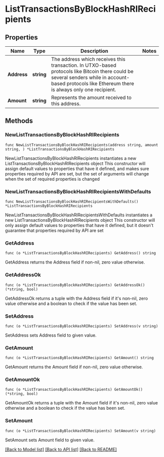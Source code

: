 # ListTransactionsByBlockHashRIRecipients

## Properties

Name | Type | Description | Notes
------------ | ------------- | ------------- | -------------
**Address** | **string** | The address which receives this transaction. In UTXO-based protocols like Bitcoin there could be several senders while in account-based protocols like Ethereum there is always only one recipient. | 
**Amount** | **string** | Represents the amount received to this address. | 

## Methods

### NewListTransactionsByBlockHashRIRecipients

`func NewListTransactionsByBlockHashRIRecipients(address string, amount string, ) *ListTransactionsByBlockHashRIRecipients`

NewListTransactionsByBlockHashRIRecipients instantiates a new ListTransactionsByBlockHashRIRecipients object
This constructor will assign default values to properties that have it defined,
and makes sure properties required by API are set, but the set of arguments
will change when the set of required properties is changed

### NewListTransactionsByBlockHashRIRecipientsWithDefaults

`func NewListTransactionsByBlockHashRIRecipientsWithDefaults() *ListTransactionsByBlockHashRIRecipients`

NewListTransactionsByBlockHashRIRecipientsWithDefaults instantiates a new ListTransactionsByBlockHashRIRecipients object
This constructor will only assign default values to properties that have it defined,
but it doesn't guarantee that properties required by API are set

### GetAddress

`func (o *ListTransactionsByBlockHashRIRecipients) GetAddress() string`

GetAddress returns the Address field if non-nil, zero value otherwise.

### GetAddressOk

`func (o *ListTransactionsByBlockHashRIRecipients) GetAddressOk() (*string, bool)`

GetAddressOk returns a tuple with the Address field if it's non-nil, zero value otherwise
and a boolean to check if the value has been set.

### SetAddress

`func (o *ListTransactionsByBlockHashRIRecipients) SetAddress(v string)`

SetAddress sets Address field to given value.


### GetAmount

`func (o *ListTransactionsByBlockHashRIRecipients) GetAmount() string`

GetAmount returns the Amount field if non-nil, zero value otherwise.

### GetAmountOk

`func (o *ListTransactionsByBlockHashRIRecipients) GetAmountOk() (*string, bool)`

GetAmountOk returns a tuple with the Amount field if it's non-nil, zero value otherwise
and a boolean to check if the value has been set.

### SetAmount

`func (o *ListTransactionsByBlockHashRIRecipients) SetAmount(v string)`

SetAmount sets Amount field to given value.



[[Back to Model list]](../README.md#documentation-for-models) [[Back to API list]](../README.md#documentation-for-api-endpoints) [[Back to README]](../README.md)


